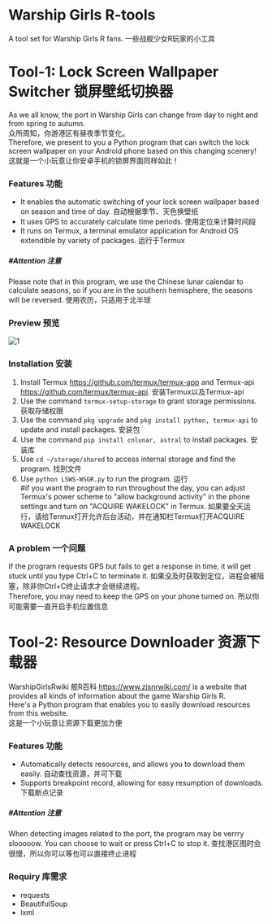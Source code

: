 # Warship Girls R-tools
A tool set for Warship Girls R fans.  一些战舰少女R玩家的小工具

# Tool-1: Lock Screen Wallpaper Switcher 锁屏壁纸切换器
As we all know, the port in Warship Girls can change from day to night and from spring to autumn.   
众所周知，你游港区有昼夜季节变化。  
Therefore, we present to you a Python program that can switch the lock screen wallpaper on your Android phone based on this changing scenery!  
这就是一个小玩意让你安卓手机的锁屏界面同样如此！
### Features 功能
* It enables the automatic switching of your lock screen wallpaper based on season and time of day. 自动根据季节、天色换壁纸  
* It uses GPS to accurately calculate time periods. 使用定位来计算时间段  
* It runs on Termux, a terminal emulator application for Android OS extendible by variety of packages. 运行于Termux
##### #Attention 注意
Please note that in this program, we use the Chinese lunar calendar to calculate seasons, so if you are in the southern hemisphere, the seasons will be reversed.  使用农历，只适用于北半球
### Preview 预览
![1](https://github.com/Octopustank/WarshipGirlsR-tools/assets/113182591/6be832aa-dafd-4e92-9acb-1eda594315ed)
### Installation 安装
1. Install Termux <https://github.com/termux/termux-app> and Termux-api <https://github.com/termux/termux-api>. 安装Termux以及Termux-api  
2. Use the command `termux-setup-storage` to grant storage permissions. 获取存储权限  
3. Use the command `pkg upgrade` and `pkg install python, termux-api` to update and install packages. 安装包  
4. Use the command `pip install cnlunar, astral` to install packages. 安装库  
5. Use `cd ~/storage/shared` to access internal storage and find the program. 找到文件  
6. Use `python LSWS-WSGR.py` to run the program. 运行  
#if you want the program to run throughout the day, you can adjust Termux's power scheme to "allow background activity" in the phone settings and turn on "ACQUIRE WAKELOCK" in Termux. 如果要全天运行，请给Termux打开允许后台活动，并在通知栏Termux打开ACQUIRE WAKELOCK
### A problem 一个问题
If the program requests GPS but fails to get a response in time, it will get stuck until you type Ctrl+C to terminate it. 如果没及时获取到定位，进程会被阻塞，除非你Ctrl+C终止请求才会继续进程。  
Therefore, you may need to keep the GPS on your phone turned on. 所以你可能需要一直开启手机位置信息
# Tool-2: Resource Downloader 资源下载器
WarshipGirlsRwiki 舰R百科 <https://www.zjsnrwiki.com/> is a website that provides all kinds of information about the game Warship Girls R.  
Here's a Python program that enables you to easily download resources from this website.  
这是一个小玩意让资源下载更加方便
### Features 功能
* Automatically detects resources, and allows you to download them easily. 自动查找资源，并可下载  
* Supports breakpoint record, allowing for easy resumption of downloads. 下载断点记录  
##### #Attention 注意
When detecting images related to the port, the program may be verrry slooooow. You can choose to wait or press Ctrl+C to stop it. 查找港区图时会很慢，所以你可以等也可以直接终止进程
### Requiry 库需求
* requests  
* BeautifulSoup
* lxml
